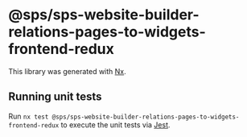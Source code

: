 # @sps/sps-website-builder-relations-pages-to-widgets-frontend-redux

This library was generated with [Nx](https://nx.dev).

## Running unit tests

Run `nx test @sps/sps-website-builder-relations-pages-to-widgets-frontend-redux` to execute the unit tests via [Jest](https://jestjs.io).
